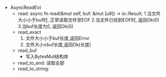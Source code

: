 
- AsyncReadExt
    - read: async fn read(&mut self, buf: &mut [u8]) -> io::Result<usize>;
        1.当文件大小小于buf时, 正常读取文件至EOF
        2.当文件已经到EOF时, 返回Ok(0)
        3.当buf长度为0, 返回Ok(0)
    - read_exact
        1. 文件大小小于buf长度,返回Error 
        2. 文件大小≥buf长度,返回Ok(长度)
    - read_buf
      - 写入BytesMut结构体
    - read_to_end: 读取全部
    - read_to_string: